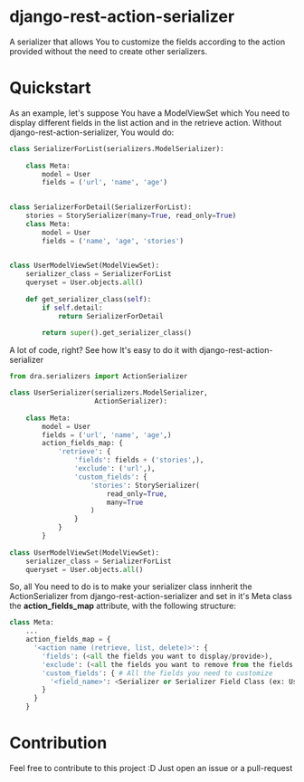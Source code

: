 # django-rest-action-serializer
A serializer that allows You to customize the fields according to the action provided without the need to create other serializers.

# Quickstart

As an example, let's suppose You have a ModelViewSet which You need to display different fields in the list action and in the retrieve action. Without django-rest-action-serializer, You would do:

```python
class SerializerForList(serializers.ModelSerializer):
  
    class Meta:
        model = User
        fields = ('url', 'name', 'age')
    

class SerializerForDetail(SerializerForList):
    stories = StorySerializer(many=True, read_only=True)
    class Meta:
        model = User
        fields = ('name', 'age', 'stories')
    

class UserModelViewSet(ModelViewSet):
    serializer_class = SerializerForList
    queryset = User.objects.all()
    
    def get_serializer_class(self):
        if self.detail:
            return SerializerForDetail
        
        return super().get_serializer_class()
```

A lot of code, right? See how It's easy to do it with django-rest-action-serializer

```python
from dra.serializers import ActionSerializer

class UserSerializer(serializers.ModelSerializer,
                     ActionSerializer):
    
    class Meta:
        model = User
        fields = ('url', 'name', 'age',)
        action_fields_map: {
            'retrieve': {
                'fields': fields + ('stories',),
                'exclude': ('url',),
                'custom_fields': {
                    'stories': StorySerializer(
                        read_only=True,
                        many=True
                    )
                }
            }
        }
        
class UserModelViewSet(ModelViewSet):
    serializer_class = SerializerForList
    queryset = User.objects.all()
```

So, all You need to do is to make your serializer class innherit the ActionSerializer from django-rest-action-serializer and set in it's Meta class the **action_fields_map** attribute, with the following structure:

```python
class Meta:
    ...
    action_fields_map = {
      '<action name (retrieve, list, delete)>': {
        'fields': (<all the fields you want to display/provide>),
        'exclude': (<all the fields you want to remove from the fields attribute>),
        'custom_fields': { # All the fields you need to customize
          '<field_name>': <Serializer or Serializer Field Class (ex: UserSerializer, SerializerMethodField)>
        }
      }
    }
```

# Contribution
Feel free to contribute to this project :D Just open an issue or a pull-request
